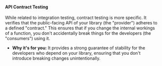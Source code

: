 #### API Contract Testing
While related to integration testing, contract testing is more specific. It verifies that the public-facing API of your library (the "provider") adheres to a defined "contract." This ensures that if you change the internal workings of a function, you don't accidentally break things for the developers (the "consumers") using it.
*   **Why it's for you:** It provides a strong guarantee of stability for the developers who depend on your library, ensuring that you don't introduce breaking changes unintentionally.